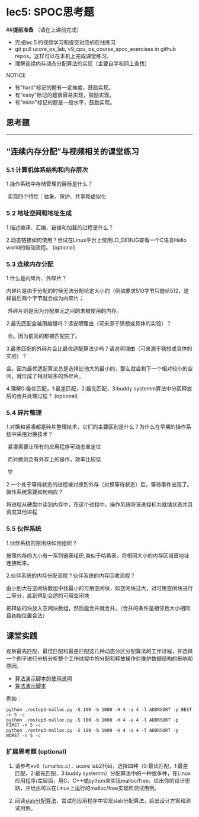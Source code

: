# lec5: SPOC思考题

##**提前准备**
（请在上课前完成）

- 完成lec５的视频学习和提交对应的在线练习
- git pull ucore_os_lab, v9_cpu, os_course_spoc_exercises in github repos。这样可以在本机上完成课堂练习。
- 理解连续内存动态分配算法的实现（主要自学和网上查找）

NOTICE
- 有"hard"标记的题有一定难度，鼓励实现。
- 有"easy"标记的题很容易实现，鼓励实现。
- 有"midd"标记的题是一般水平，鼓励实现。


## 思考题
---

## “连续内存分配”与视频相关的课堂练习

### 5.1 计算机体系结构和内存层次

1.操作系统中存储管理的目标是什么？

​	实现四个特性：抽象、保护、共享和虚拟化


### 5.2 地址空间和地址生成
1.描述编译、汇编、链接和加载的过程是什么？

2.动态链接如何使用？尝试在Linux平台上使用LD_DEBUG查看一个C语言Hello world的启动流程。  (optional)



### 5.3 连续内存分配
1.什么是内碎片、外碎片？

​	内碎片是由于分配的时候无法分配给定大小的（例如要求510字节只能给512，这样最后两个字节就会成为内碎片；

​	外碎片则是因为分配单元之间的未被使用的内存。

2.最先匹配会越用越慢吗？请说明理由（可来源于猜想或具体的实验）？

​	会。因为前面的都被匹配完了。

3.最差匹配的外碎片会比最优适配算法少吗？请说明理由（可来源于猜想或具体的实验）？

​	会。因为最优适配算法总是选择比他大的最小的，那么就会剩下一个相对较小的空间，就形成了相对较多的外碎片。

4.理解0:最优匹配，1:最差匹配，2:最先匹配，3:buddy systemm算法中分区释放后的合并处理过程？ (optional)


### 5.4 碎片整理
1.对换和紧凑都是碎片整理技术，它们的主要区别是什么？为什么在早期的操作系统中采用对换技术？ 

​	紧凑需要让所有的应用程序可动态重定位

​	而对换则会有外存上的操作，效率比较低

​	早


2.一个处于等待状态的进程被对换到外存（对换等待状态）后，等待事件出现了。操作系统需要如何响应？

​	将进程从硬盘中读到内存中，在这个过程中，操作系统将该进程标为就绪状态并且调度其他进程

### 5.5 伙伴系统
1.伙伴系统的空闲块如何组织？

​	按照内存的大小有一系列链表组织,类似于哈希表，将相同大小的内存区域首地址连接起来。 

2.伙伴系统的内存分配流程？伙伴系统的内存回收流程？

​	由小到大在空闲块数组中找最小的可用空闲块，如空闲块过大，对可用空闲块进行二等分，直到得到合适的可用空闲块

​	把释放的块放入空闲块数组，然后能合并就合并。（合并的条件是相邻且大小相同且初始位置合法）

## 课堂实践

观察最先匹配、最佳匹配和最差匹配这几种动态分区分配算法的工作过程，并选择一个例子进行分析分析整个工作过程中的分配和释放操作对维护数据结构的影响和原因。

  * [算法演示脚本的使用说明](https://github.com/chyyuu/os_tutorial_lab/blob/master/ostep/ostep3-malloc.md)
  * [算法演示脚本](https://github.com/chyyuu/os_tutorial_lab/blob/master/ostep/ostep3-malloc.py)

例如：
```
python ./ostep3-malloc.py -S 100 -b 1000 -H 4 -a 4 -l ADDRSORT -p BEST -n 5 -c
python ./ostep3-malloc.py -S 100 -b 1000 -H 4 -a 4 -l ADDRSORT -p FIRST -n 5 -c
python ./ostep3-malloc.py -S 100 -b 1000 -H 4 -a 4 -l ADDRSORT -p WORST -n 5 -c
```

### 扩展思考题 (optional)

1. 请参考xv6（umalloc.c），ucore lab2代码，选择四种（0:最优匹配，1:最差匹配，2:最先匹配，3:buddy systemm）分配算法中的一种或多种，在Linux应用程序/库层面，用C、C++或python来实现malloc/free，给出你的设计思路，并给出可以在Linux上运行的malloc/free实现和测试用例。


2. 阅读[slab分配算法](http://en.wikipedia.org/wiki/Slab_allocation)，尝试在应用程序中实现slab分配算法，给出设计方案和测试用例。
